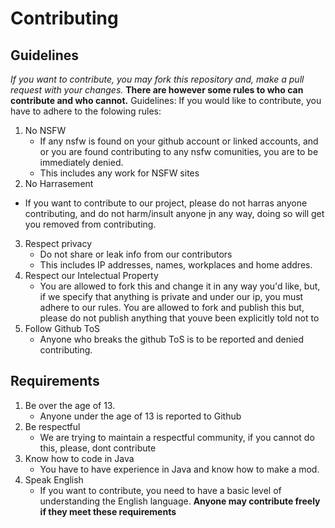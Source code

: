 # Contributing
## Guidelines 
*If you want to contribute, you may fork this repository and, make a pull request with your changes.*
**There are however some rules to who can contribute and who cannot.**
Guidelines:
If you would like to contribute, you have to adhere to the folowing rules:
1. No NSFW
   - If any nsfw is found on your github account or linked accounts, and or you are found contributing to any nsfw comunities, you are to be immediately denied.
   - This includes any work for NSFW sites
2. No Harrasement
 - If you want to contribute to our project, please do not harras anyone contributing, and do not harm/insult anyone jn any way, doing so will get you removed from contributing.
3. Respect privacy
   - Do not share or leak info from our contributors
   - This includes IP addresses, names, workplaces and home addres.
4. Respect our Intelectual Property
   - You are allowed to fork this and change it in any way you'd like, but, if we specify that anything is private and under our ip, you must adhere to our rules. You are allowed to fork and publish this but, please do not publish anything that youve been explicitly told not to
5. Follow Github ToS
     - Anyone who breaks the github ToS is to be reported and denied contributing.

## Requirements
1. Be over the age of 13.
   - Anyone under the age of 13 is reported to Github
2. Be respectful
   - We are trying to maintain a respectful community, if you cannot do this, please, dont contribute
3. Know how to code in Java
   - You have to have experience in Java and know how to make a mod.
4. Speak English
   - If you want to contribute, you need to have a basic level of understanding the English language.
**Anyone may contribute freely if they meet these requirements**
  
